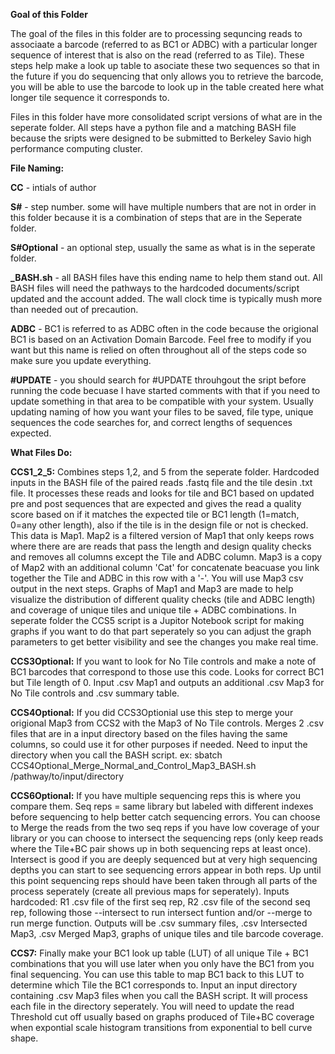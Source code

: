 **Goal of this Folder**

The goal of the files in this folder are to processing sequncing reads to associaate a barcode (referred to as BC1 or ADBC) with a particular longer sequence of interest that is also on the read (referred to as Tile). These steps help make a look up table to asociate these two sequences so that in the future if you do sequencing that only allows you to retrieve the barcode, you will be able to use the barcode to look up in the table created here what longer tile sequence it corresponds to. 

Files in this folder have more consolidated script versions of what are in the seperate folder. All steps have a python file and a matching BASH file because the sripts were designed to be submitted to Berkeley Savio high performance computing cluster. 

**File Naming:**

**CC** - intials of author

**S#** - step number. some will have multiple numbers that are not in order in this folder because it is a combination of steps that are in the Seperate folder.

**S#Optional** - an optional step, usually the same as what is in the seperate folder.

**_BASH.sh** - all BASH files have this ending name to help them stand out. All BASH files will need the pathways to the hardcoded documents/script updated and the account added. The wall clock time is typically mush more than needed out of precaution. 

**ADBC** - BC1 is referred to as ADBC often in the code because the origional BC1 is based on an Activation Domain Barcode. Feel free to modify if you want but this name is relied on often throughout all of the steps code so make sure you update everything. 

**#UPDATE** - you should search for #UPDATE throuhgout the sript before running the code becuase I have started comments with that if you need to update something in that area to be compatible with your system. Usually updating naming of how you want your files to be saved, file type, unique sequences the code searches for, and correct lengths of sequences expected.



**What Files Do:**

**CCS1_2_5:** Combines steps 1,2, and 5 from the seperate folder. Hardcoded inputs in the BASH file of the paired reads .fastq file and the tile desin .txt file. It processes these reads and looks for tile and BC1 based on updated pre and post sequences that are expected and gives the read a quality score based on if it matches the expected tile or BC1 length (1=match, 0=any other length), also if the tile is in the design file or not is checked. This data is Map1. Map2 is a filtered version of Map1 that only keeps rows where there are are reads that pass the length and design quality checks and removes all columns except the Tile and ADBC column. Map3 is a copy of Map2 with an additional column 'Cat' for concatenate beacuase you link together the Tile and ADBC in this row with a '-'. You will use Map3 csv output in the next steps. Graphs of Map1 and Map3 are made to help visualize the distribution of different quality checks (tile and ADBC length) and coverage of unique tiles and unique tile + ADBC combinations. In seperate folder the CCS5 script is a Jupitor Notebook script for making graphs if you want to do that part seperately so you can adjust the graph parameters to get better visibility and see the changes you make real time. 

**CCS3Optional:** If you want to look for No Tile controls and make a note of BC1 barcodes that correspond to those use this code. Looks for correct BC1 but Tile length of 0. Input .csv Map1 and outputs an additional .csv Map3 for No Tile controls and .csv summary table.

**CCS4Optional:** If you did CCS3Optionial use this step to merge your origional Map3 from CCS2 with the Map3 of No Tile controls. Merges 2 .csv files that are in a input directory based on the files having the same columns, so could use it for other purposes if needed. Need to input the directory when you call the BASH script. ex: sbatch CCS4Optional_Merge_Normal_and_Control_Map3_BASH.sh /pathway/to/input/directory

**CCS6Optional:** If you have multiple sequencing reps this is where you compare them. Seq reps = same library but labeled with different indexes before sequencing to help better catch sequencing errors. You can choose to Merge the reads from the two seq reps if you have low coverage of your library or you can choose to intersect the sequencing reps (only keep reads where the Tile+BC pair shows up in both sequencing reps at least once). Intersect is good if you are deeply sequenced but at very high sequencing depths you can start to see sequencing errors appear in both reps. Up until this point sequencing reps should have been taken through all parts of the process seperately (create all previous maps for seperately). Inputs hardcoded: R1 .csv file of the first seq rep, R2 .csv file of the second seq rep, following those --intersect to run intersect funtion and/or --merge to run merge function. Outputs will be .csv summary files, .csv Intersected Map3, .csv Merged Map3, graphs of unique tiles and tile barcode coverage.

**CCS7:** Finally make your BC1 look up table (LUT) of all unique Tile + BC1 combinations that you will use later when you only have the BC1 from you final sequencing. You can use this table to map BC1 back to this LUT to determine which Tile the BC1 corresponds to. Input an input directory containing .csv Map3 files when you call the BASH script. It will process each file in the directory seperately. You will need to update the read Threshold cut off usually based on graphs produced of Tile+BC coverage when expontial scale histogram transitions from exponential to bell curve shape.







